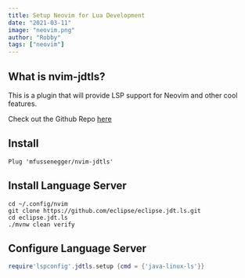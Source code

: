 ```yaml
---
title: Setup Neovim for Lua Development
date: "2021-03-11"
image: "neovim.png"
author: "Robby"
tags: ["neovim"]
---
```


## What is nvim-jdtls?

This is a plugin that will provide LSP support for Neovim and other cool features.

Check out the Github Repo [here](https://github.com/mfussenegger/nvim-jdtls)

## Install

```
Plug 'mfussenegger/nvim-jdtls' 
```

## Install Language Server

```
cd ~/.config/nvim
git clone https://github.com/eclipse/eclipse.jdt.ls.git
cd eclipse.jdt.ls
./mvnw clean verify
```

## Configure Language Server

```lua heading=java-ls.lua
require'lspconfig'.jdtls.setup {cmd = {'java-linux-ls'}}
```
